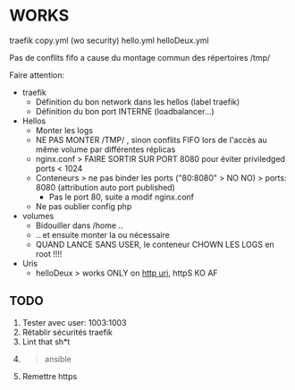# WORKS

traefik copy.yml (wo security)
hello.yml
helloDeux.yml

Pas de conflits fifo a cause du montage commun des répertoires /tmp/

Faire attention:

- traefik
  - Définition du bon network dans les hellos (label traefik)
  - Définition du bon port INTERNE (loadbalancer...)
- Hellos
  - Monter les logs
  - NE PAS MONTER /TMP/ , sinon conflits FIFO lors de l'accès au même volume par différentes réplicas
  - nginx.conf > FAIRE SORTIR SUR PORT 8080 pour éviter priviledged ports < 1024
  - Conteneurs > ne pas binder les ports ("80:8080" > NO NO) > ports: 8080 (attribution auto port published)
    - Pas le port 80, suite a modif nginx.conf
  - Ne pas oublier config php
- volumes
  - Bidouiller dans /home ..
  - .. et ensuite monter la ou nécessaire
  - QUAND LANCE SANS USER, le conteneur CHOWN LES LOGS en root !!!!
- Uris
  - helloDeux > works ONLY on [http uri](http://grafana.masamune.fr/), httpS KO AF

## TODO

1. Tester avec user: 1003:1003
2. Rétablir sécurités traefik
3. Lint that sh*t
4. > ansible
5. Remettre https

